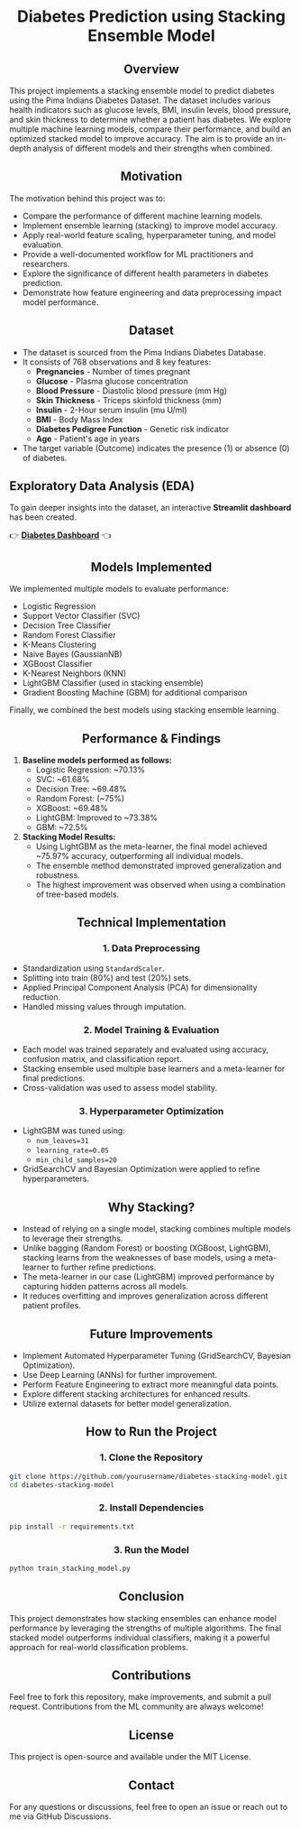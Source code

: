 # <div align="center">Diabetes Prediction using Stacking Ensemble Model</div>

## <div align="center">Overview</div>
This project implements a stacking ensemble model to predict diabetes using the Pima Indians Diabetes Dataset. The dataset includes various health indicators such as glucose levels, BMI, insulin levels, blood pressure, and skin thickness to determine whether a patient has diabetes.
We explore multiple machine learning models, compare their performance, and build an optimized stacked model to improve accuracy. The aim is to provide an in-depth analysis of different models and their strengths when combined.

## <div align="center">Motivation</div>
The motivation behind this project was to:
* Compare the performance of different machine learning models.
* Implement ensemble learning (stacking) to improve model accuracy.
* Apply real-world feature scaling, hyperparameter tuning, and model evaluation.
* Provide a well-documented workflow for ML practitioners and researchers.
* Explore the significance of different health parameters in diabetes prediction.
* Demonstrate how feature engineering and data preprocessing impact model performance.

## <div align="center">Dataset</div>
* The dataset is sourced from the Pima Indians Diabetes Database.
* It consists of 768 observations and 8 key features:
  * **Pregnancies** - Number of times pregnant
  * **Glucose** - Plasma glucose concentration
  * **Blood Pressure** - Diastolic blood pressure (mm Hg)
  * **Skin Thickness** - Triceps skinfold thickness (mm)
  * **Insulin** - 2-Hour serum insulin (mu U/ml)
  * **BMI** - Body Mass Index
  * **Diabetes Pedigree Function** - Genetic risk indicator
  * **Age** - Patient's age in years
* The target variable (Outcome) indicates the presence (1) or absence (0) of diabetes.

## Exploratory Data Analysis (EDA)

To gain deeper insights into the dataset, an interactive **Streamlit dashboard** has been created.

👉 [**Diabetes Dashboard**](https://diabetes-dashboard-84b6cpt5nfnstq4fnk3opf.streamlit.app/?embed_options=show_toolbar,light_theme,show_colored_line,disable_scrolling,show_padding,show_footer,dark_theme) 👈



## <div align="center">Models Implemented</div>
We implemented multiple models to evaluate performance:
* Logistic Regression
* Support Vector Classifier (SVC)
* Decision Tree Classifier
* Random Forest Classifier
* K-Means Clustering
* Naive Bayes (GaussianNB)
* XGBoost Classifier
* K-Nearest Neighbors (KNN)
* LightGBM Classifier (used in stacking ensemble)
* Gradient Boosting Machine (GBM) for additional comparison

Finally, we combined the best models using stacking ensemble learning.

## <div align="center">Performance & Findings</div>
1. **Baseline models performed as follows:**
    * Logistic Regression: ~70.13%
    * SVC: ~61.68%
    * Decision Tree: ~69.48%
    * Random Forest: (~75%)
    * XGBoost: ~69.48%
    * LightGBM: Improved to ~73.38%
    * GBM: ~72.5%
2. **Stacking Model Results:**
    * Using LightGBM as the meta-learner, the final model achieved ~75.97% accuracy, outperforming all individual models.
    * The ensemble method demonstrated improved generalization and robustness.
    * The highest improvement was observed when using a combination of tree-based models.

## <div align="center">Technical Implementation</div>
### <div align="center">1. Data Preprocessing</div>
* Standardization using `StandardScaler`.
* Splitting into train (80%) and test (20%) sets.
* Applied Principal Component Analysis (PCA) for dimensionality reduction.
* Handled missing values through imputation.

### <div align="center">2. Model Training & Evaluation</div>
* Each model was trained separately and evaluated using accuracy, confusion matrix, and classification report.
* Stacking ensemble used multiple base learners and a meta-learner for final predictions.
* Cross-validation was used to assess model stability.

### <div align="center">3. Hyperparameter Optimization</div>
* LightGBM was tuned using:
    * `num_leaves=31`
    * `learning_rate=0.05`
    * `min_child_samples=20`
* GridSearchCV and Bayesian Optimization were applied to refine hyperparameters.

## <div align="center">Why Stacking?</div>
* Instead of relying on a single model, stacking combines multiple models to leverage their strengths.
* Unlike bagging (Random Forest) or boosting (XGBoost, LightGBM), stacking learns from the weaknesses of base models, using a meta-learner to further refine predictions.
* The meta-learner in our case (LightGBM) improved performance by capturing hidden patterns across all models.
* It reduces overfitting and improves generalization across different patient profiles.

## <div align="center">Future Improvements</div>
* Implement Automated Hyperparameter Tuning (GridSearchCV, Bayesian Optimization).
* Use Deep Learning (ANNs) for further improvement.
* Perform Feature Engineering to extract more meaningful data points.
* Explore different stacking architectures for enhanced results.
* Utilize external datasets for better model generalization.

## <div align="center">How to Run the Project</div>
### <div align="center">1. Clone the Repository</div>
```bash
git clone https://github.com/yourusername/diabetes-stacking-model.git
cd diabetes-stacking-model
```

### <div align="center">2. Install Dependencies</div>
```bash
pip install -r requirements.txt
```

### <div align="center">3. Run the Model</div>
```bash
python train_stacking_model.py
```

## <div align="center">Conclusion</div>
This project demonstrates how stacking ensembles can enhance model performance by leveraging the strengths of multiple algorithms. The final stacked model outperforms individual classifiers, making it a powerful approach for real-world classification problems.

## <div align="center">Contributions</div>
Feel free to fork this repository, make improvements, and submit a pull request. Contributions from the ML community are always welcome!

## <div align="center">License</div>
This project is open-source and available under the MIT License.

## <div align="center">Contact</div>
For any questions or discussions, feel free to open an issue or reach out to me via GitHub Discussions.

